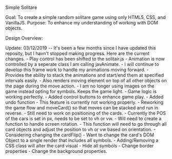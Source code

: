 Simple Solitare

Goal: To create a simple random solitare game using only HTML5, CSS, and VanillaJS.
Purpose: To enhance my understanding of working with DOM objects.

Design Overview:

Update: 03/12/2019 --
    It's been a few months since I have updated this reposity, but I havn't stopped making progress. Here are the current changes.
        - Play control has been shifted to the solitair.js
        - Animation is now controlled by a seperate class I am calling javAnimate.
            - I will continue to develop this frame work to handle my animations moving forward.
            - Provides the ability to stack the animations and start/end them at specified intervals easily.
            - Also renders moving element on top of all other objects on the page during the move action.
        - I am no longer using images on the game instead opting for symbols. Keeps the game light.
        - Game logic is working perfectly.
        - Added control buttons to enhance game play.
        - Added undo function
            - This feature is currently not working properly.
            - Reworking the game flow and moveCard() so that moves can be stacked and run in reverse.
        - Still need to work on positioning of the cards.
            - Currently the POS of the cars is set in px, needs to be set to vh or vw.
            - Will need to create a function to handle screen rotation.
                - This function will need to go through all card objects and adjust the position to vh or vw based on orientation.
        - Considering changing the cardFlip()
            - Want to change the card's DOM Object to a single render that includes all symbols.
            - Adding/Removing a CSS class will alter the card visual
                - Hide all symbols
                - Change border properties
                - Change the background properties.
